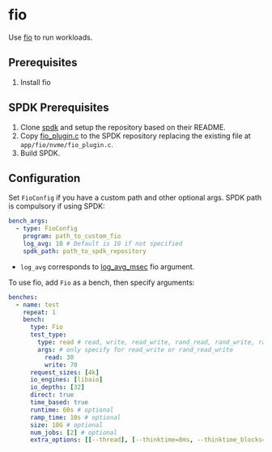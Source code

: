 # fio
Use [fio](https://github.com/axboe/fio) to run workloads.

## Prerequisites
1. Install fio

## SPDK Prerequisites
1. Clone [spdk](https://github.com/spdk/spdk) and setup the repository based on their README.
2. Copy [fio_plugin.c](fio_plugin.c) to the SPDK repository replacing the existing file at `app/fio/nvme/fio_plugin.c`.
3. Build SPDK.

## Configuration
Set `FioConfig` if you have a custom path and other optional args. SPDK path is compulsory if using SPDK:
```yaml
bench_args:
  - type: FioConfig
    program: path_to_custom_fio
    log_avg: 10 # Default is 10 if not specified
    spdk_path: path_to_spdk_repository
```
* `log_avg` corresponds to [log_avg_msec]([](https://fio.readthedocs.io/en/latest/fio_doc.html#cmdoption-arg-log_avg_msec)) fio argument.

To use fio, add `Fio` as a bench, then specify arguments:
```yaml
benches:
  - name: test
    repeat: 1
    bench:
      type: Fio
      test_type:
        type: read # read, write, read_write, rand_read, rand_write, rand_read_write
        args: # only specify for read_write or rand_read_write
          read: 30
          write: 70
      request_sizes: [4k]
      io_engines: [libaio]
      io_depths: [32]
      direct: true
      time_based: true
      runtime: 60s # optional
      ramp_time: 10s # optional
      size: 10G # optional
      num_jobs: [2] # optional
      extra_options: [[--thread], [--thinktime=8ms, --thinktime_blocks=4]] # optional
```
